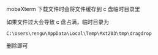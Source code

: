 mobaXterm 下载文件时会将文件缓存到 c 盘临时目录里

如果文件过大会导致 c 盘占满，临时目录为

```
C:\Users\rengu\AppData\Local\Temp\Mxt203\tmp\dragdrop
```

删除即可